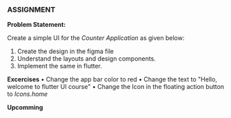 ### ASSIGNMENT 

**Problem Statement:**

Create a simple UI for the *Counter Application* as given below: 




1. Create the design in the figma file
2. Understand the layouts and design components. 
3. Implement the same in flutter. 


**Excercises**
• Change the app bar color to red
• Change the text to "Hello, welcome to flutter UI course"
• Change the Icon in the floating action button to *Icons.home*

**Upcomming**

